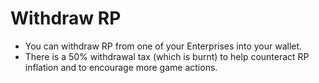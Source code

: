 # Withdraw RP

- You can withdraw RP from one of your Enterprises into your wallet.
- There is a 50% withdrawal tax (which is burnt) to help counteract RP inflation and to encourage more game actions.